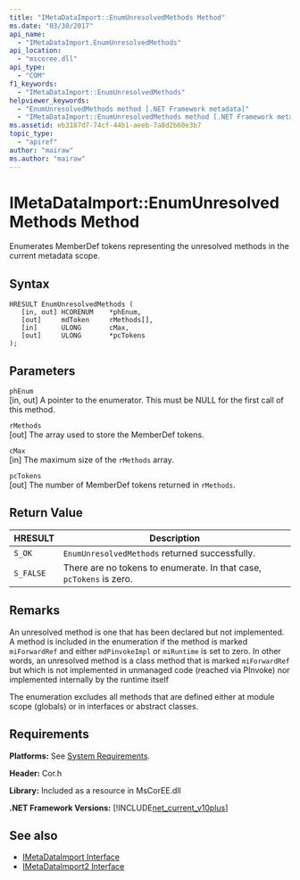 ```yaml
---
title: "IMetaDataImport::EnumUnresolvedMethods Method"
ms.date: "03/30/2017"
api_name: 
  - "IMetaDataImport.EnumUnresolvedMethods"
api_location: 
  - "mscoree.dll"
api_type: 
  - "COM"
f1_keywords: 
  - "IMetaDataImport::EnumUnresolvedMethods"
helpviewer_keywords: 
  - "EnumUnresolvedMethods method [.NET Framework metadata]"
  - "IMetaDataImport::EnumUnresolvedMethods method [.NET Framework metadata]"
ms.assetid: eb3187d7-74cf-44b1-aeeb-7a8d2b60e3b7
topic_type: 
  - "apiref"
author: "mairaw"
ms.author: "mairaw"
---
```

# IMetaDataImport::EnumUnresolvedMethods Method
Enumerates MemberDef tokens representing the unresolved methods in the current metadata scope.  
  
## Syntax  
  
```  
HRESULT EnumUnresolvedMethods (  
   [in, out] HCORENUM    *phEnum,  
   [out]     mdToken     rMethods[],  
   [in]      ULONG       cMax,  
   [out]     ULONG       *pcTokens  
);  
```  
  
## Parameters  
 `phEnum`  
 [in, out] A pointer to the enumerator. This must be NULL for the first call of this method.  
  
 `rMethods`  
 [out] The array used to store the MemberDef tokens.  
  
 `cMax`  
 [in] The maximum size of the `rMethods` array.  
  
 `pcTokens`  
 [out] The number of MemberDef tokens returned in `rMethods`.  
  
## Return Value  
  
|HRESULT|Description|  
|-------------|-----------------|  
|`S_OK`|`EnumUnresolvedMethods` returned successfully.|  
|`S_FALSE`|There are no tokens to enumerate. In that case, `pcTokens` is zero.|  
  
## Remarks  
 An unresolved method is one that has been declared but not implemented. A method is included in the enumeration if the method is marked `miForwardRef` and either `mdPinvokeImpl` or `miRuntime` is set to zero. In other words, an unresolved method is a class method that is marked `miForwardRef` but which is not implemented in unmanaged code (reached via PInvoke) nor implemented internally by the runtime itself  
  
 The enumeration excludes all methods that are defined either at module scope (globals) or in interfaces or abstract classes.  
  
## Requirements  
 **Platforms:** See [System Requirements](../../../../docs/framework/get-started/system-requirements.md).  
  
 **Header:** Cor.h  
  
 **Library:** Included as a resource in MsCorEE.dll  
  
 **.NET Framework Versions:** [!INCLUDE[net_current_v10plus](../../../../includes/net-current-v10plus-md.md)]  
  
## See also
- [IMetaDataImport Interface](../../../../docs/framework/unmanaged-api/metadata/imetadataimport-interface.md)
- [IMetaDataImport2 Interface](../../../../docs/framework/unmanaged-api/metadata/imetadataimport2-interface.md)
